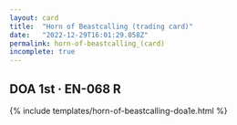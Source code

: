 ```yaml
---
layout: card
title:  "Horn of Beastcalling (trading card)"
date:   "2022-12-29T16:01:29.058Z"
permalink: horn-of-beastcalling_(card)
incomplete: true
---
```


## DOA 1st &middot; EN-068 R

{% include templates/horn-of-beastcalling-doa1e.html %}
